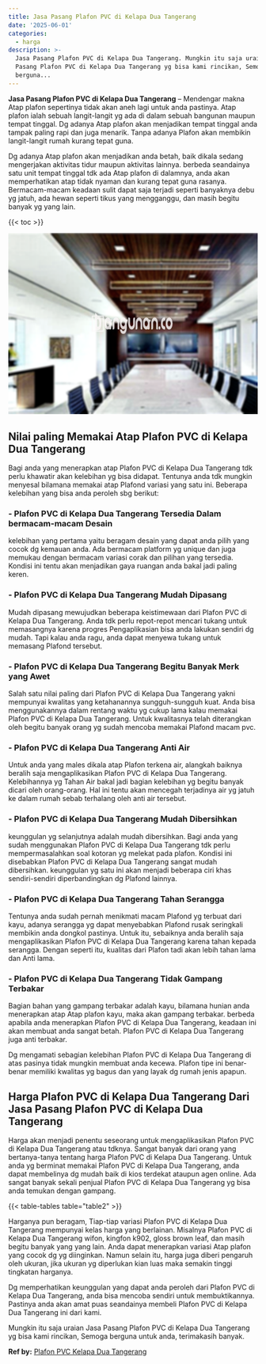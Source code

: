 ```yaml
---
title: Jasa Pasang Plafon PVC di Kelapa Dua Tangerang
date: '2025-06-01'
categories:
  - harga
description: >-
  Jasa Pasang Plafon PVC di Kelapa Dua Tangerang. Mungkin itu saja uraian Jasa
  Pasang Plafon PVC di Kelapa Dua Tangerang yg bisa kami rincikan, Semoga
  berguna...
---
```


**Jasa Pasang Plafon PVC di Kelapa Dua Tangerang** – Mendengar makna Atap plafon sepertinya tidak akan aneh lagi untuk anda pastinya. Atap plafon ialah sebuah langit-langit yg ada di dalam sebuah bangunan maupun tempat tinggal. Dg adanya Atap plafon akan menjadikan tempat tinggal anda tampak paling rapi dan juga menarik. Tanpa adanya Plafon akan membikin langit-langit rumah kurang tepat guna.

Dg adanya Atap plafon akan menjadikan anda betah, baik dikala sedang mengerjakan aktivitas tidur maupun aktivitas lainnya. berbeda seandainya satu unit tempat tinggal tdk ada Atap plafon di dalamnya, anda akan memperhatikan atap tidak nyaman dan kurang tepat guna rasanya. Bermacam-macam keadaan sulit dapat saja terjadi seperti banyaknya debu yg jatuh, ada hewan seperti tikus yang mengganggu, dan masih begitu banyak yg yang lain.

{{< toc >}}

![Jasa Pasang Plafon PVC di Kelapa Dua Tangerang](/images/flafond-pvc-murah13.png)

## Nilai paling Memakai Atap Plafon PVC di Kelapa Dua Tangerang

Bagi anda yang menerapkan atap Plafon PVC di Kelapa Dua Tangerang tdk perlu khawatir akan kelebihan yg bisa didapat. Tentunya anda tdk mungkin menyesal bilamana memakai atap Plafond variasi yang satu ini. Beberapa kelebihan yang bisa anda peroleh sbg berikut:

### \- Plafon PVC di Kelapa Dua Tangerang Tersedia Dalam bermacam-macam Desain

kelebihan yang pertama yaitu beragam desain yang dapat anda pilih yang cocok dg kemauan anda. Ada bermacam platform yg unique dan juga memukau dengan bermacam variasi corak dan pilihan yang tersedia. Kondisi ini tentu akan menjadikan gaya ruangan anda bakal jadi paling keren.

### \- Plafon PVC di Kelapa Dua Tangerang Mudah Dipasang

Mudah dipasang mewujudkan beberapa keistimewaan dari Plafon PVC di Kelapa Dua Tangerang. Anda tdk perlu repot-repot mencari tukang untuk memasangnya karena progres Pengaplikasian bisa anda lakukan sendiri dg mudah. Tapi kalau anda ragu, anda dapat menyewa tukang untuk memasang Plafond tersebut.

### \- Plafon PVC di Kelapa Dua Tangerang Begitu Banyak Merk yang Awet

Salah satu nilai paling dari Plafon PVC di Kelapa Dua Tangerang yakni mempunyai kwalitas yang ketahanannya sungguh-sungguh kuat. Anda bisa menggunakannya dalam rentang waktu yg cukup lama kalau memakai Plafon PVC di Kelapa Dua Tangerang. Untuk kwalitasnya telah diterangkan oleh begitu banyak orang yg sudah mencoba memakai Plafond macam pvc.

### \- Plafon PVC di Kelapa Dua Tangerang Anti Air

Untuk anda yang males dikala atap Plafon terkena air, alangkah baiknya beralih saja mengaplikasikan Plafon PVC di Kelapa Dua Tangerang. Kelebihannya yg Tahan Air bakal jadi bagian kelebihan yg begitu banyak dicari oleh orang-orang. Hal ini tentu akan mencegah terjadinya air yg jatuh ke dalam rumah sebab terhalang oleh anti air tersebut.

### \- Plafon PVC di Kelapa Dua Tangerang Mudah Dibersihkan

keunggulan yg selanjutnya adalah mudah dibersihkan. Bagi anda yang sudah menggunakan Plafon PVC di Kelapa Dua Tangerang tdk perlu mempermasalahkan soal kotoran yg melekat pada plafon. Kondisi ini disebabkan Plafon PVC di Kelapa Dua Tangerang sangat mudah dibersihkan. keunggulan yg satu ini akan menjadi beberapa ciri khas sendiri-sendiri diperbandingkan dg Plafond lainnya.

### \- Plafon PVC di Kelapa Dua Tangerang Tahan Serangga

Tentunya anda sudah pernah menikmati macam Plafond yg terbuat dari kayu, adanya serangga yg dapat menyebabkan Plafond rusak seringkali membikin anda dongkol pastinya. Untuk itu, sebaiknya anda beralih saja mengaplikasikan Plafon PVC di Kelapa Dua Tangerang karena tahan kepada serangga. Dengan seperti itu, kualitas dari Plafon tadi akan lebih tahan lama dan Anti lama.

### \- Plafon PVC di Kelapa Dua Tangerang Tidak Gampang Terbakar

Bagian bahan yang gampang terbakar adalah kayu, bilamana hunian anda menerapkan atap Atap plafon kayu, maka akan gampang terbakar. berbeda apabila anda menerapkan Plafon PVC di Kelapa Dua Tangerang, keadaan ini akan membuat anda sangat betah. Plafon PVC di Kelapa Dua Tangerang juga anti terbakar.

Dg mengamati sebagian kelebihan Plafon PVC di Kelapa Dua Tangerang di atas pasinya tidak mungkin membuat anda kecewa. Plafon tipe ini benar-benar memiliki kwalitas yg bagus dan yang layak dg rumah jenis apapun.

## Harga Plafon PVC di Kelapa Dua Tangerang Dari Jasa Pasang Plafon PVC di Kelapa Dua Tangerang

Harga akan menjadi penentu seseorang untuk mengaplikasikan Plafon PVC di Kelapa Dua Tangerang atau tdknya. Sangat banyak dari orang yang bertanya-tanya tentang harga Plafon PVC di Kelapa Dua Tangerang. Untuk anda yg berminat memakai Plafon PVC di Kelapa Dua Tangerang, anda dapat membelinya dg mudah baik di kios terdekat ataupun agen online. Ada sangat banyak sekali penjual Plafon PVC di Kelapa Dua Tangerang yg bisa anda temukan dengan gampang.

{{< table-tables table="table2" >}}

Harganya pun beragam, Tiap-tiap variasi Plafon PVC di Kelapa Dua Tangerang mempunyai kelas harga yang berlainan. Misalnya Plafon PVC di Kelapa Dua Tangerang wifon, kingfon k902, gloss brown leaf, dan masih begitu banyak yang yang lain. Anda dapat menerapkan variasi Atap plafon yang cocok dg yg diinginkan. Namun selain itu, harga juga diberi pengaruh oleh ukuran, jika ukuran yg diperlukan kian luas maka semakin tinggi tingkatan harganya.

Dg memperhatikan keunggulan yang dapat anda peroleh dari Plafon PVC di Kelapa Dua Tangerang, anda bisa mencoba sendiri untuk membuktikannya. Pastinya anda akan amat puas seandainya membeli Plafon PVC di Kelapa Dua Tangerang ini dari kami.

Mungkin itu saja uraian Jasa Pasang Plafon PVC di Kelapa Dua Tangerang yg bisa kami rincikan, Semoga berguna untuk anda, terimakasih banyak.

**Ref by:** [Plafon PVC Kelapa Dua Tangerang](https://id.wikipedia.org/wiki/Plafon)
